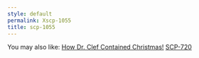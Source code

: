 ```yaml
---
style: default
permalink: Xscp-1055
title: scp-1055
---
```

You may also like:
[How Dr. Clef Contained Christmas!](http://scp-wiki.net/how-dr-clef-contained-christmas)
[SCP-720](http://scp-wiki.net/scp-720)